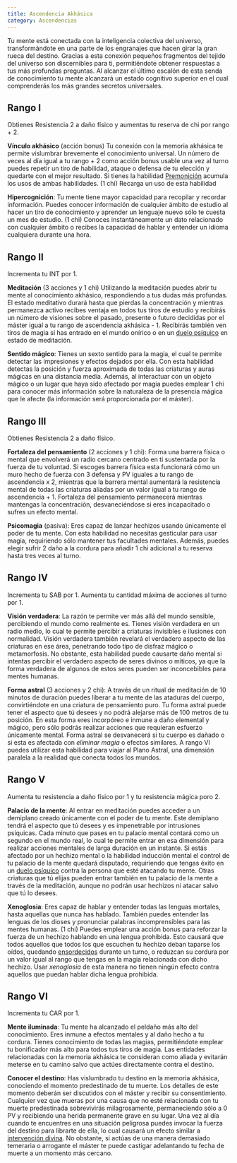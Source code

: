 ```yaml
---
title: Ascendencia Akhásica
category: Ascendencias
---
```


Tu mente está conectada con la inteligencia colectiva del universo, transformándote en una parte de los engranajes que hacen girar la gran rueca del destino. Gracias a esta conexión pequeños fragmentos del tejido del universo son discernibles para ti, permitiéndote obtener respuestas a tus más profundas preguntas. Al alcanzar el último escalón de esta senda de conocimiento tu mente alcanzará un estado cognitivo superior en el cual comprenderás los más grandes secretos universales.

## Rango I

Obtienes Resistencia 2 a daño físico y aumentas tu reserva de chi por rango + 2.

**Vínculo akhásico** (acción bonus) Tu conexión con la memoria akhásica te permite vislumbrar brevemente el conocimiento universal. Un número de veces al día igual a tu rango + 2 como acción bonus usable una vez al turno puedes repetir un tiro de habilidad, ataque o defensa de tu elección y quedarte con el mejor resultado. Si tienes la habilidad [Premonición](https://raldamain.com/rules/Rangos/Magia%20arcana/magia%20temporal.html#rango-i) acumula los usos de ambas habilidades. (1 chi) Recarga un uso de esta habilidad

**Hipercognición**: Tu mente tiene mayor capacidad para recopilar y recordar información. Puedes conocer información de cualquier ámbito de estudio al hacer un tiro de conocimiento y aprender un lenguaje nuevo sólo te cuesta un mes de estudio. (1 chi) Conoces instantáneamente un dato relacionado con cualquier ámbito o recibes la capacidad de hablar y entender un idioma cualquiera durante una hora.

## Rango II

Incrementa tu INT por 1.

**Meditación** (3 acciones y 1 chi) Utilizando la meditación puedes abrir tu mente al conocimiento akhásico, respondiendo a tus dudas más profundas. El estado meditativo durará hasta que pierdas la concentración y mientras permanezca activo recibes ventaja en todos tus tiros de estudio y recibirás un número de visiones sobre el pasado, presente o futuro decididas por el máster igual a tu rango de ascendencia akhásica - 1. Recibirás también ven tiros de magia si has entrado en el mundo onírico o en un [duelo psíquico](https://raldamain.com/rules/Rangos/Ocultismo/magia%20on%C3%ADrica.html#rango-iii) en estado de meditación.

**Sentido mágico**: Tienes un sexto sentido para la magia, el cual te permite detectar las impresiones y efectos dejados por ella. Con esta habilidad detectas la posición y fuerza aproximada de todas las criaturas y auras mágicas en una distancia media. Además, al interactuar con un objeto mágico o un lugar que haya sido afectado por magia puedes emplear 1 chi para conocer más información sobre la naturaleza de la presencia mágica que le afecte (la información será proporcionada por el máster).

## Rango III

Obtienes Resistencia 2 a daño físico. 

**Fortaleza del pensamiento** (2 acciones y 1 chi): Forma una barrera física o mental que envolverá un radio cercano centrado en ti sustentada por la fuerza de tu voluntad. Si escoges barrera física esta funcionará cómo un muro hecho de fuerza con 3 defensa y PV iguales a tu rango de ascendencia x 2, mientras que la barrera mental aumentará la resistencia mental de todas las criaturas aliadas por un valor igual a tu rango de ascendencia + 1. Fortaleza del pensamiento permanecerá mientras mantengas la concentración, desvaneciéndose si eres incapacitado o sufres un efecto mental. 

**Psicomagia** (pasiva): Eres capaz de lanzar hechizos usando únicamente el poder de tu mente. Con esta habilidad no necesitas gesticular para usar magia, requiriendo sólo mantener tus facultades mentales. Además, puedes elegir sufrir 2 daño a la cordura para añadir 1 chi adicional a tu reserva hasta tres veces al turno.  

## Rango IV

Incrementa tu SAB por 1. Aumenta tu cantidad máxima de acciones al turno por 1.

**Visión verdadera**: La razón te permite ver más allá del mundo sensible, percibiendo el mundo como realmente es. Tienes visión verdadera en un radio medio, lo cual te permite percibir a criaturas invisibles e ilusiones con normalidad. Visión verdadera también revelará el verdadero aspecto de las criaturas en ese área, penetrando todo tipo de disfraz mágico o metamorfosis. No obstante, esta habilidad puede causarte daño mental si intentas percibir el verdadero aspecto de seres divinos o míticos, ya que la forma verdadera de algunos de estos seres pueden ser inconcebibles para mentes humanas.

**Forma astral** (3 acciones y 2 chi): A través de un ritual de meditación de 10 minutos de duración puedes liberar a tu mente de las ataduras del cuerpo, convirtiéndote en una criatura de pensamiento puro. Tu forma astral puede tener el aspecto que tú desees y no podrá alejarse más de 100 metros de tu posición. En esta forma eres incorpóreo e inmune a daño elemental y mágico, pero sólo podrás realizar acciones que requieran esfuerzo únicamente mental. Forma astral se desvanecerá si tu cuerpo es dañado o si esta es afectada con *eliminar magia* o efectos similares. A rango VI puedes utilizar esta habilidad para viajar al Plano Astral, una dimensión paralela a la realidad que conecta todos los mundos.

## Rango V

Aumenta tu resistencia a daño físico por 1  y tu resistencia mágica poro 2.

**Palacio de la mente**: Al entrar en meditación puedes acceder a un demiplano creado únicamente con el poder de tu mente. Este demiplano tendrá el aspecto que tú desees y es impenetrable por intrusiones psíquicas. Cada minuto que pases en tu palacio mental contará como un segundo en el mundo real, lo cual te permite entrar en esa dimensión para realizar acciones mentales de larga duración en un instante. Si estás afectado por un hechizo mental o la habilidad inducción mental el control de tu palacio de la mente quedará disputado, requiriendo que tengas éxito en un [duelo psíquico](https://raldamain.com/rules/Rangos/Ocultismo/magia%20on%C3%ADrica.html#rango-iii) contra la persona que esté atacando tu mente. Otras criaturas que tú elijas pueden entrar también en tu palacio de la mente a través de la meditación, aunque no podrán usar hechizos ni atacar salvo que tú lo desees.

**Xenoglosia**: Eres capaz de hablar y entender todas las lenguas mortales, hasta aquellas que nunca has hablado. También puedes entender las lenguas de los dioses y pronunciar palabras incomprensibles para las mentes humanas. (1 chi) Puedes emplear una acción bonus para reforzar la fuerza de un hechizo hablando en una lengua prohibida. Esto causará que todos aquellos que todos los que escuchen tu hechizo deban taparse los oídos, quedando [ensordecidos](https://raldamain.com/rules/Reglas%20principales/Efectos%20de%20estado.html#ensordecida) durante un turno, o reduzcan su cordura por un valor igual al rango que tengas en la magia relacionada con dicho hechizo. Usar *xenoglosia* de esta manera no tienen ningún efecto contra aquellos que puedan hablar dicha lengua prohibida. 

## Rango VI

Incrementa tu CAR por 1.

**Mente iluminada**: Tu mente ha alcanzado el peldaño más alto del conocimiento. Eres inmune a efectos mentales y al daño hecho a tu cordura. Tienes conocimiento de todas las magias, permitiéndote emplear tu bonificador más alto para todos tus tiros de magia. Las entidades relacionadas con la memoria akhásica te consideran como aliada y evitarán meterse en tu camino salvo que actúes directamente contra el destino.

**Conocer el destino**: Has vislumbrado tu destino en la memoria akhásica, conociendo el momento predestinado de tu muerte. Los detalles de este momento deberán ser discutidos con el máster y recibir su consentimiento. Cualquier vez que mueras por una causa que no esté relacionada con tu muerte predestinada sobrevivirás milagrosamente, permaneciendo sólo a 0 PV y recibiendo una herida permanente grave en su lugar. Una vez al día cuando te encuentres en una situación peligrosa puedes invocar la fuerza del destino para librarte de ella, lo cual causará un efecto similar a [intervención divina](https://raldamain.com/rules/Rangos/Religi%C3%B3n/guerrero%20divino.html#rango-v). No obstante, si actúas de una manera demasiado temeraria o arrogante el máster te puede castigar adelantando tu fecha de muerte a un momento más cercano.
